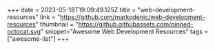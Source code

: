 +++
date = 2023-05-18T19:09:49.125Z
title = "web-development-resources"
link = "https://github.com/markodenic/web-development-resources"
thumbnail = "https://github.githubassets.com/pinned-octocat.svg"
snippet="Awesome Web Development Resources"
tags = ["awesome-list"]
+++
